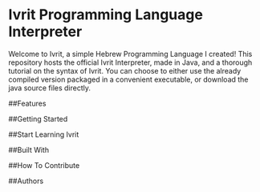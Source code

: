 # Ivrit Programming Language Interpreter

Welcome to Ivrit, a simple Hebrew Programming Language I created! 
This repository hosts the official Ivrit Interpreter, made in Java, and a thorough tutorial on the syntax of Ivrit.
You can choose to either use the already compiled version packaged in a convenient executable, or download the java source files directly.

##Features

##Getting Started

##Start Learning Ivrit

##Built With

##How To Contribute

##Authors

